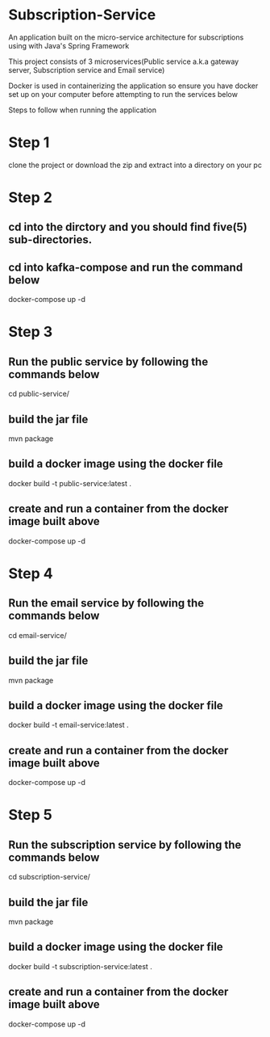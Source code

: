 # Subscription-Service
An application built on the micro-service architecture for subscriptions using with Java's Spring Framework

This project consists of 3 microservices(Public service a.k.a gateway server, Subscription service and Email service)

Docker is used in containerizing the application so ensure you have docker set up on your computer before attempting to run the services below

Steps to follow when running the application

# Step 1
clone the project or download the zip and extract into a directory on your pc

# Step 2
## cd into the dirctory and you should find five(5) sub-directories.

## cd into kafka-compose and run the command below
  docker-compose up -d

# Step 3
## Run the public service by following the commands below
  cd public-service/
  ## build the jar file
  mvn package
  ## build a docker image using the docker file
  docker build -t public-service:latest . 
  ## create and run a container from the docker image built above
  docker-compose up -d 
  

# Step 4
## Run the email service by following the commands below
  cd email-service/
  ## build the jar file
  mvn package
  ## build a docker image using the docker file
  docker build -t email-service:latest .
  ## create and run a container from the docker image built above
  docker-compose up -d 


# Step 5
## Run the subscription service by following the commands below
  cd subscription-service/
  ## build the jar file
  mvn package   
  ## build a docker image using the docker file
  docker build -t subscription-service:latest .
  ## create and run a container from the docker image built above
  docker-compose up -d 


